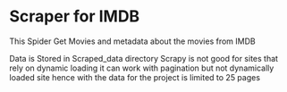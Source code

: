 # Scraper for IMDB
This Spider Get Movies and metadata about the movies from IMDB

Data is Stored in Scraped_data directory 
Scrapy is not good for sites that rely on dynamic loading it can work with pagination but not dynamically loaded site hence with the data for the project is limited to 25 pages